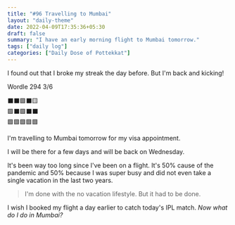 ```yaml
---
title: "#96 Travelling to Mumbai"
layout: "daily-theme"
date: 2022-04-09T17:35:36+05:30
draft: false
summary: "I have an early morning flight to Mumbai tomorrow."
tags: ["daily log"]
categories: ["Daily Dose of Pottekkat"]
---
```


I found out that I broke my streak the day before. But I'm back and kicking!

Wordle 294 3/6

⬛⬛🟩⬛🟨\
🟩⬛🟩⬛⬛\
🟩🟩🟩🟩🟩

I'm travelling to Mumbai tomorrow for my visa appointment.

I will be there for a few days and will be back on Wednesday.

It's been way too long since I've been on a flight. It's 50% cause of the pandemic and 50% because I was super busy and did not even take a single vacation in the last two years.

> I'm done with the no vacation lifestyle. But it had to be done.

I wish I booked my flight a day earlier to catch today's IPL match. _Now what do I do in Mumbai?_
